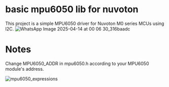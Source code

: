 # basic mpu6050 lib for nuvoton 
 
This project is a simple MPU6050 driver for Nuvoton M0 series MCUs using I2C.
![WhatsApp Image 2025-04-14 at 00 06 30_316baadc](https://github.com/user-attachments/assets/12121ce1-86df-464c-96aa-dfcaf5afab84)


# Notes
Change MPU6050_ADDR in mpu6050.h according to your MPU6050 module's address.


![mpu6050_expressions](https://github.com/user-attachments/assets/1b81af43-74d0-41de-a757-754b2a6814b9)
